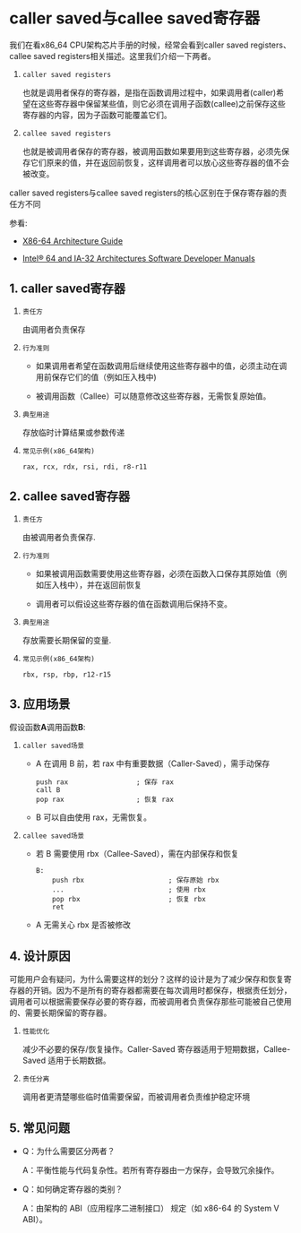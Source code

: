 # caller saved与callee saved寄存器

我们在看x86_64 CPU架构芯片手册的时候，经常会看到caller saved registers、callee saved registers相关描述。这里我们介绍一下两者。

1. `caller saved registers`

    也就是调用者保存的寄存器，是指在函数调用过程中，如果调用者(caller)希望在这些寄存器中保留某些值，则它必须在调用子函数(callee)之前保存这些寄存器的内容，因为子函数可能覆盖它们。

1. `callee saved registers`

    也就是被调用者保存的寄存器，被调用函数如果要用到这些寄存器，必须先保存它们原来的值，并在返回前恢复，这样调用者可以放心这些寄存器的值不会被改变。

caller saved registers与callee saved registers的核心区别在于保存寄存器的责任方不同

参看:
  - [X86-64 Architecture Guide](http://6.s081.scripts.mit.edu/sp18/x86-64-architecture-guide.html)

  - [Intel® 64 and IA-32 Architectures Software Developer Manuals](https://www.intel.com/content/www/us/en/developer/articles/technical/intel-sdm.html)


## 1. caller saved寄存器

1. `责任方`

    由调用者负责保存

1. `行为准则`

    - 如果调用者希望在函数调用后继续使用这些寄存器中的值，必须主动在调用前保存它们的值（例如压入栈中)

    - 被调用函数（Callee）可以随意修改这些寄存器，无需恢复原始值。

1. `典型用途`

    存放临时计算结果或参数传递

1. `常见示例(x86_64架构)`

    ```plaintext
    rax, rcx, rdx, rsi, rdi, r8-r11
    ```

## 2. callee saved寄存器

1. `责任方`

    由被调用者负责保存.

1. `行为准则`

    - 如果被调用函数需要使用这些寄存器，必须在函数入口保存其原始值（例如压入栈中），并在返回前恢复

    - 调用者可以假设这些寄存器的值在函数调用后保持不变。

1. `典型用途`

    存放需要长期保留的变量.

1. `常见示例(x86_64架构)`

    ```plaintext
    rbx, rsp, rbp, r12-r15
    ```

## 3. 应用场景

假设函数**A**调用函数**B**:

1. `caller saved场景`

    - A 在调用 B 前，若 rax 中有重要数据（Caller-Saved），需手动保存

      ```assembly
      push rax                 ; 保存 rax
      call B
      pop rax                  ; 恢复 rax
      ```

    - B 可以自由使用 rax，无需恢复。

1. `callee saved场景`

    - 若 B 需要使用 rbx（Callee-Saved），需在内部保存和恢复

      ```assembly
      B:
          push rbx                     ; 保存原始 rbx
          ...                          ; 使用 rbx
          pop rbx                      ; 恢复 rbx
          ret
      ```
    - A 无需关心 rbx 是否被修改

## 4. 设计原因

可能用户会有疑问，为什么需要这样的划分？这样的设计是为了减少保存和恢复寄存器的开销。因为不是所有的寄存器都需要在每次调用时都保存，根据责任划分，调用者可以根据需要保存必要的寄存器，而被调用者负责保存那些可能被自己使用的、需要长期保留的寄存器。

1. `性能优化`

    减少不必要的保存/恢复操作。Caller-Saved 寄存器适用于短期数据，Callee-Saved 适用于长期数据。

1. `责任分离`

    调用者更清楚哪些临时值需要保留，而被调用者负责维护稳定环境

## 5. 常见问题

- Q：为什么需要区分两者？

  A：平衡性能与代码复杂性。若所有寄存器由一方保存，会导致冗余操作。

- Q：如何确定寄存器的类别？

  A：由架构的 ABI（应用程序二进制接口） 规定（如 x86-64 的 System V ABI）。
